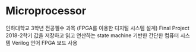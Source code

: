 # Microprocessor
인하대학교 3학년 전공필수 과목 (FPGA를 이용한 디지털 시스템 설계) Final Project
2018-2학기
값을 저장하고 읽고 연산하는 state machine 기반한 간단한 컴퓨터 시스템
Verilog 언어 
FPGA 보드 사용
